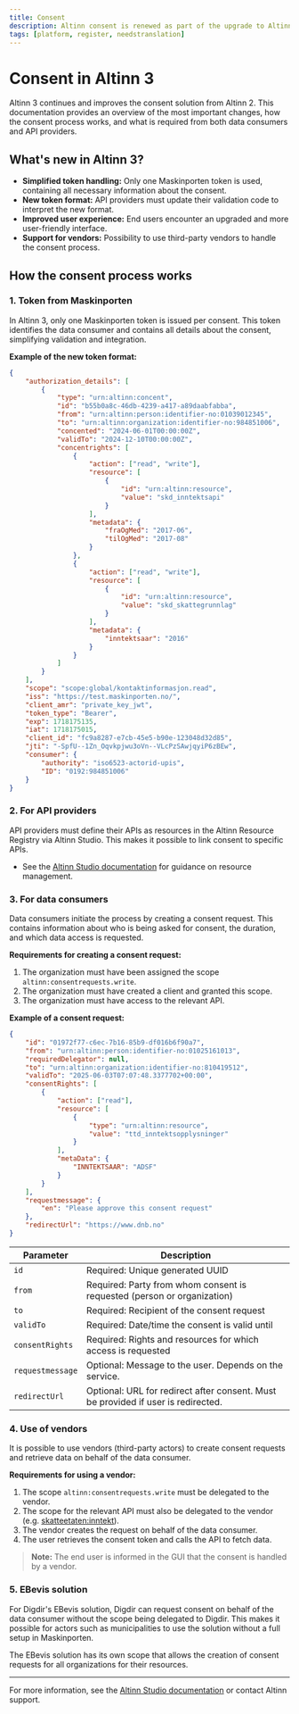 ```yaml
---
title: Consent
description: Altinn consent is renewed as part of the upgrade to Altinn 3
tags: [platform, register, needstranslation]
---
```


# Consent in Altinn 3

Altinn 3 continues and improves the consent solution from Altinn 2. This documentation provides an overview of the most important changes, how the consent process works, and what is required from both data consumers and API providers.

## What's new in Altinn 3?

- **Simplified token handling:** Only one Maskinporten token is used, containing all necessary information about the consent.
- **New token format:** API providers must update their validation code to interpret the new format.
- **Improved user experience:** End users encounter an upgraded and more user-friendly interface.
- **Support for vendors:** Possibility to use third-party vendors to handle the consent process.

## How the consent process works

### 1. Token from Maskinporten

In Altinn 3, only one Maskinporten token is issued per consent. This token identifies the data consumer and contains all details about the consent, simplifying validation and integration.

**Example of the new token format:**

```json
{
    "authorization_details": [
        {
            "type": "urn:altinn:concent",
            "id": "b55b0a8c-46db-4239-a417-a89daabfabba",
            "from": "urn:altinn:person:identifier-no:01039012345",
            "to": "urn:altinn:organization:identifier-no:984851006",
            "concented": "2024-06-01T00:00:00Z",
            "validTo": "2024-12-10T00:00:00Z",
            "concentrights": [
                {
                    "action": ["read", "write"],
                    "resource": [
                        {
                            "id": "urn:altinn:resource",
                            "value": "skd_inntektsapi"
                        }
                    ],
                    "metadata": {
                        "fraOgMed": "2017-06",
                        "tilOgMed": "2017-08"
                    }
                },
                {
                    "action": ["read", "write"],
                    "resource": [
                        {
                            "id": "urn:altinn:resource",
                            "value": "skd_skattegrunnlag"
                        }
                    ],
                    "metadata": {
                        "inntektsaar": "2016"
                    }
                }
            ]
        }
    ],
    "scope": "scope:global/kontaktinformasjon.read",
    "iss": "https://test.maskinporten.no/",
    "client_amr": "private_key_jwt",
    "token_type": "Bearer",
    "exp": 1718175135,
    "iat": 1718175015,
    "client_id": "fc9a8287-e7cb-45e5-b90e-123048d32d85",
    "jti": "-SpfU--1Zn_Oqvkpjwu3oVn--VLcPzSAwjqyiP6zBEw",
    "consumer": {
        "authority": "iso6523-actorid-upis",
        "ID": "0192:984851006"
    }
}
```

### 2. For API providers

API providers must define their APIs as resources in the Altinn Resource Registry via Altinn Studio. This makes it possible to link consent to specific APIs.

- See the [Altinn Studio documentation](https://docs.altinn.studio/) for guidance on resource management.

### 3. For data consumers

Data consumers initiate the process by creating a consent request. This contains information about who is being asked for consent, the duration, and which data access is requested.

**Requirements for creating a consent request:**

1. The organization must have been assigned the scope `altinn:consentrequests.write`.
2. The organization must have created a client and granted this scope.
3. The organization must have access to the relevant API.

**Example of a consent request:**

```json
{
    "id": "01972f77-c6ec-7b16-85b9-df016b6f90a7",
    "from": "urn:altinn:person:identifier-no:01025161013",
    "requiredDelegator": null,
    "to": "urn:altinn:organization:identifier-no:810419512",
    "validTo": "2025-06-03T07:07:48.3377702+00:00",
    "consentRights": [
        {
            "action": ["read"],
            "resource": [
                {
                    "type": "urn:altinn:resource",
                    "value": "ttd_inntektsopplysninger"
                }
            ],
            "metaData": {
                "INNTEKTSAAR": "ADSF"
            }
        }
    ],
    "requestmessage": {
        "en": "Please approve this consent request"
    },
    "redirectUrl": "https://www.dnb.no"
}
```

| Parameter        | Description                                                                 |
|------------------|-----------------------------------------------------------------------------|
| `id`             | Required: Unique generated UUID                                             |
| `from`           | Required: Party from whom consent is requested (person or organization)     |
| `to`             | Required: Recipient of the consent request                                  |
| `validTo`        | Required: Date/time the consent is valid until                              |
| `consentRights`  | Required: Rights and resources for which access is requested                |
| `requestmessage` | Optional: Message to the user. Depends on the service.                     |
| `redirectUrl`    | Optional: URL for redirect after consent. Must be provided if user is redirected. |

### 4. Use of vendors

It is possible to use vendors (third-party actors) to create consent requests and retrieve data on behalf of the data consumer.

**Requirements for using a vendor:**

1. The scope `altinn:consentrequests.write` must be delegated to the vendor.
2. The scope for the relevant API must also be delegated to the vendor (e.g. [skatteetaten:inntekt](https://skatteetaten.github.io/api-dokumentasjon/api/inntekt)).
3. The vendor creates the request on behalf of the data consumer.
4. The user retrieves the consent token and calls the API to fetch data.

> **Note:** The end user is informed in the GUI that the consent is handled by a vendor.

### 5. EBevis solution

For Digdir's EBevis solution, Digdir can request consent on behalf of the data consumer without the scope being delegated to Digdir. This makes it possible for actors such as municipalities to use the solution without a full setup in Maskinporten.

The EBevis solution has its own scope that allows the creation of consent requests for all organizations for their resources.

---

For more information, see the [Altinn Studio documentation](https://docs.altinn.studio/) or contact Altinn support.

